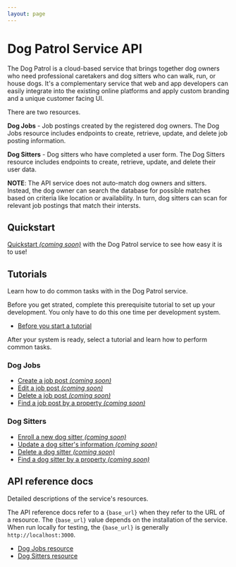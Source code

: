 ```yaml
---
layout: page
---
```


# Dog Patrol Service API

The Dog Patrol is a cloud-based service that brings together dog owners who need professional caretakers and dog sitters who can walk, run, or house dogs. It's a complementary service that web and app developers can easily integrate into the existing online platforms and apply custom branding and a unique customer facing UI.

There are two resources.

**Dog Jobs** - Job postings created by the registered dog owners. The Dog Jobs resource includes endpoints to create, retrieve, update, and delete job posting information.

**Dog Sitters** - Dog sitters who have completed a user form. The Dog Sitters resource includes endpoints to create, retrieve, update, and delete their user data.

**NOTE**: The API service does not auto-match dog owners and sitters. Instead, the dog owner can search the database for possible matches based on criteria like location or availability. In turn, dog sitters can scan for relevant job postings that match their intersts.

## Quickstart

[Quickstart _(coming soon)_](#quickstart) with the Dog Patrol service to see how easy it is to use!

## Tutorials

Learn how to do common tasks with in the Dog Patrol service.

Before you get strated, complete this prerequisite tutorial to set up your development. You only have to do this one time per development system.

* [Before you start a tutorial](tutorials/before-you-start-a-tutorial)

After your system is ready, select a tutorial and learn how to perform common tasks.

### Dog Jobs
* [Create a job post _(coming soon)_](tutorials/add-a-new-job-post)
* [Edit a job post _(coming soon)_](tutorials/edit-a-job-post)
* [Delete a job post _(coming soon)_](tutorials/delete-a-job-post)
* [Find a job post by a property _(coming soon)_](tutorials/get-a-job-post)

### Dog Sitters
* [Enroll a new dog sitter _(coming soon)_](tutorials/enroll-a-dog-sitter)
* [Update a dog sitter's information _(coming soon)_](tutorials/edit-a-dog-sitter)
* [Delete a dog sitter _(coming soon)_](tutorials/delete-a-dog-sitter)
* [Find a dog sitter by a property _(coming soon)_](tutorials/get-a-dog-sitter)

## API reference docs

Detailed descriptions of the service's resources.

The API reference docs refer to a `{base_url}` when they
refer to the URL of a resource. The `{base_url}` value depends
on the installation of the service. When run locally for testing, the `{base_url}` is generally `http://localhost:3000`.

* [Dog Jobs resource](api/dog-jobs)
* [Dog Sitters resource](api/dog-sitters)
